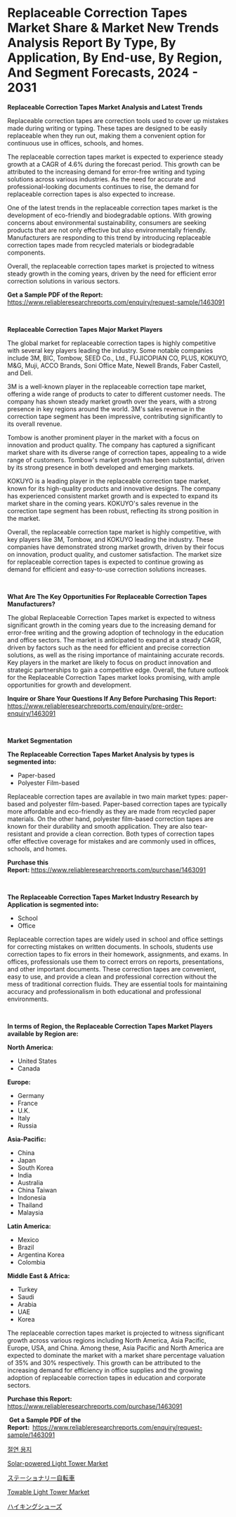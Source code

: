 <p><h1>Replaceable Correction Tapes Market Share & Market New Trends Analysis Report By Type, By Application, By End-use, By Region, And Segment Forecasts, 2024 - 2031</h1></p><p><strong>Replaceable Correction Tapes Market Analysis and Latest Trends</strong></p>
<p><p>Replaceable correction tapes are correction tools used to cover up mistakes made during writing or typing. These tapes are designed to be easily replaceable when they run out, making them a convenient option for continuous use in offices, schools, and homes.</p><p>The replaceable correction tapes market is expected to experience steady growth at a CAGR of 4.6% during the forecast period. This growth can be attributed to the increasing demand for error-free writing and typing solutions across various industries. As the need for accurate and professional-looking documents continues to rise, the demand for replaceable correction tapes is also expected to increase.</p><p>One of the latest trends in the replaceable correction tapes market is the development of eco-friendly and biodegradable options. With growing concerns about environmental sustainability, consumers are seeking products that are not only effective but also environmentally friendly. Manufacturers are responding to this trend by introducing replaceable correction tapes made from recycled materials or biodegradable components.</p><p>Overall, the replaceable correction tapes market is projected to witness steady growth in the coming years, driven by the need for efficient error correction solutions in various sectors.</p></p>
<p><strong>Get a Sample PDF of the Report:&nbsp;</strong> <a href="https://www.reliableresearchreports.com/enquiry/request-sample/1463091">https://www.reliableresearchreports.com/enquiry/request-sample/1463091</a></p>
<p>&nbsp;</p>
<p><strong>Replaceable Correction Tapes Major Market Players</strong></p>
<p><p>The global market for replaceable correction tapes is highly competitive with several key players leading the industry. Some notable companies include 3M, BIC, Tombow, SEED Co., Ltd., FUJICOPIAN CO, PLUS, KOKUYO, M&G, Muji, ACCO Brands, Soni Office Mate, Newell Brands, Faber Castell, and Deli.</p><p>3M is a well-known player in the replaceable correction tape market, offering a wide range of products to cater to different customer needs. The company has shown steady market growth over the years, with a strong presence in key regions around the world. 3M's sales revenue in the correction tape segment has been impressive, contributing significantly to its overall revenue.</p><p>Tombow is another prominent player in the market with a focus on innovation and product quality. The company has captured a significant market share with its diverse range of correction tapes, appealing to a wide range of customers. Tombow's market growth has been substantial, driven by its strong presence in both developed and emerging markets.</p><p>KOKUYO is a leading player in the replaceable correction tape market, known for its high-quality products and innovative designs. The company has experienced consistent market growth and is expected to expand its market share in the coming years. KOKUYO's sales revenue in the correction tape segment has been robust, reflecting its strong position in the market.</p><p>Overall, the replaceable correction tape market is highly competitive, with key players like 3M, Tombow, and KOKUYO leading the industry. These companies have demonstrated strong market growth, driven by their focus on innovation, product quality, and customer satisfaction. The market size for replaceable correction tapes is expected to continue growing as demand for efficient and easy-to-use correction solutions increases.</p></p>
<p>&nbsp;</p>
<p><strong>What Are The Key Opportunities For Replaceable Correction Tapes Manufacturers?</strong></p>
<p><p>The global Replaceable Correction Tapes market is expected to witness significant growth in the coming years due to the increasing demand for error-free writing and the growing adoption of technology in the education and office sectors. The market is anticipated to expand at a steady CAGR, driven by factors such as the need for efficient and precise correction solutions, as well as the rising importance of maintaining accurate records. Key players in the market are likely to focus on product innovation and strategic partnerships to gain a competitive edge. Overall, the future outlook for the Replaceable Correction Tapes market looks promising, with ample opportunities for growth and development.</p></p>
<p><strong>Inquire or Share Your Questions If Any Before Purchasing This Report:</strong> <a href="https://www.reliableresearchreports.com/enquiry/pre-order-enquiry/1463091">https://www.reliableresearchreports.com/enquiry/pre-order-enquiry/1463091</a></p>
<p>&nbsp;</p>
<p><strong>Market Segmentation</strong></p>
<p><strong>The Replaceable Correction Tapes Market Analysis by types is segmented into:</strong></p>
<p><ul><li>Paper-based</li><li>Polyester Film-based</li></ul></p>
<p><p>Replaceable correction tapes are available in two main market types: paper-based and polyester film-based. Paper-based correction tapes are typically more affordable and eco-friendly as they are made from recycled paper materials. On the other hand, polyester film-based correction tapes are known for their durability and smooth application. They are also tear-resistant and provide a clean correction. Both types of correction tapes offer effective coverage for mistakes and are commonly used in offices, schools, and homes.</p></p>
<p><strong>Purchase this Report:&nbsp;</strong><a href="https://www.reliableresearchreports.com/purchase/1463091">https://www.reliableresearchreports.com/purchase/1463091</a></p>
<p>&nbsp;</p>
<p><strong>The Replaceable Correction Tapes Market Industry Research by Application is segmented into:</strong></p>
<p><ul><li>School</li><li>Office</li></ul></p>
<p><p>Replaceable correction tapes are widely used in school and office settings for correcting mistakes on written documents. In schools, students use correction tapes to fix errors in their homework, assignments, and exams. In offices, professionals use them to correct errors on reports, presentations, and other important documents. These correction tapes are convenient, easy to use, and provide a clean and professional correction without the mess of traditional correction fluids. They are essential tools for maintaining accuracy and professionalism in both educational and professional environments.</p></p>
<p>&nbsp;</p>
<p><strong>In terms of Region, the Replaceable Correction Tapes Market Players available by Region are:</strong></p>
<p>
    <p> <strong> North America: </strong>
        <ul>
            <li>United States</li>
            <li>Canada</li>
        </ul>
        </p> 
    <p> <strong> Europe: </strong>
        <ul>
            <li>Germany</li>
            <li>France</li>
            <li>U.K.</li>
            <li>Italy</li>
            <li>Russia</li>
        </ul>
        </p> 
    <p> <strong> Asia-Pacific: </strong>
        <ul>
            <li>China</li>
            <li>Japan</li>
            <li>South Korea</li>
            <li>India</li>
            <li>Australia</li>
            <li>China Taiwan</li>
            <li>Indonesia</li>
            <li>Thailand</li>
            <li>Malaysia</li>
        </ul>
        </p> 
    <p> <strong> Latin America: </strong>
        <ul>
            <li>Mexico</li>
            <li>Brazil</li>
            <li>Argentina Korea</li>
            <li>Colombia</li>
        </ul>
        </p> 
    <p> <strong> Middle East & Africa: </strong>
        <ul>
            <li>Turkey</li>
            <li>Saudi</li>
            <li>Arabia</li>
            <li>UAE</li>
            <li>Korea</li>
        </ul>
    </p>
    </p>
<p><p>The replaceable correction tapes market is projected to witness significant growth across various regions including North America, Asia Pacific, Europe, USA, and China. Among these, Asia Pacific and North America are expected to dominate the market with a market share percentage valuation of 35% and 30% respectively. This growth can be attributed to the increasing demand for efficiency in office supplies and the growing adoption of replaceable correction tapes in education and corporate sectors.</p></p>
<p><strong>Purchase this Report: </strong><a href="https://www.reliableresearchreports.com/purchase/1463091">https://www.reliableresearchreports.com/purchase/1463091</a></p>
<p>&nbsp;<strong>Get a Sample PDF of the Report:&nbsp;&nbsp;</strong><a href="https://www.reliableresearchreports.com/enquiry/request-sample/1463091">https://www.reliableresearchreports.com/enquiry/request-sample/1463091</a></p>
<p><strong></strong></p>
<p><p><a href="https://github.com/bunxhcci35271755/Market-Research-Report-List-1/blob/main/3535554744.md">절연 용지</a></p><p><a href="https://issuu.com/reportprime-2/docs/solar-powered-light-tower-market-size-2030.pptx">Solar-powered Light Tower Market</a></p><p><a href="https://github.com/efcvopdgkdx128/Market-Research-Report-List-1/blob/main/13590631052.md">ステーショナリー自転車</a></p><p><a href="https://issuu.com/reportprime-2/docs/towable-light-tower-market-size-2030.pptx">Towable Light Tower Market</a></p><p><a href="https://github.com/hwbcz413288296/Market-Research-Report-List-1/blob/main/31430551053.md">ハイキングシューズ</a></p></p>